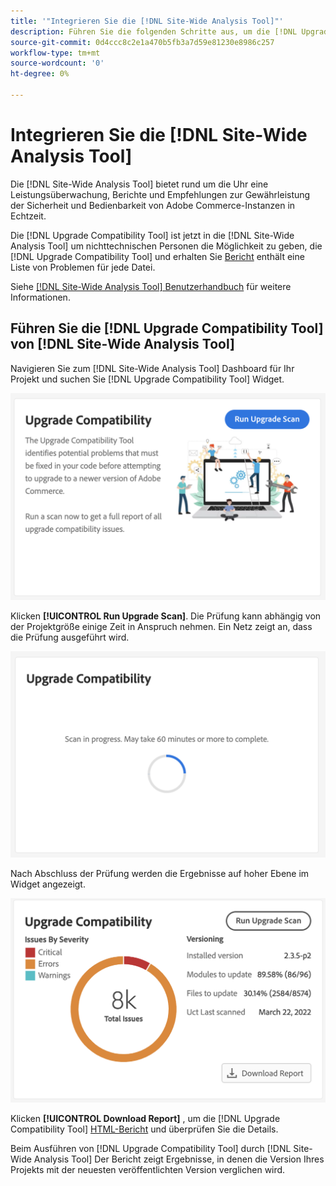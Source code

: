 ```yaml
---
title: '"Integrieren Sie die [!DNL Site-Wide Analysis Tool]"'
description: Führen Sie die folgenden Schritte aus, um die [!DNL Upgrade Compatibility Tool] des [!DNL Site-Wide Analysis Tool] Dashboard Ihres Adobe Commerce-Projekts.
source-git-commit: 0d4ccc8c2e1a470b5fb3a7d59e81230e8986c257
workflow-type: tm+mt
source-wordcount: '0'
ht-degree: 0%

---
```



# Integrieren Sie die [!DNL Site-Wide Analysis Tool]

Die [!DNL Site-Wide Analysis Tool] bietet rund um die Uhr eine Leistungsüberwachung, Berichte und Empfehlungen zur Gewährleistung der Sicherheit und Bedienbarkeit von Adobe Commerce-Instanzen in Echtzeit.

Die [!DNL Upgrade Compatibility Tool] ist jetzt in die [!DNL Site-Wide Analysis Tool] um nichttechnischen Personen die Möglichkeit zu geben, die [!DNL Upgrade Compatibility Tool] und erhalten Sie [Bericht](../upgrade-compatibility-tool/reports.md) enthält eine Liste von Problemen für jede Datei.

Siehe [[!DNL Site-Wide Analysis Tool] Benutzerhandbuch](https://docs.magento.com/user-guide/reports/site-wide-analysis-tool.html) für weitere Informationen.

## Führen Sie die [!DNL Upgrade Compatibility Tool] von [!DNL Site-Wide Analysis Tool]

Navigieren Sie zum [!DNL Site-Wide Analysis Tool] Dashboard für Ihr Projekt und suchen Sie [!DNL Upgrade Compatibility Tool] Widget.

![UCT SWAT Widget - Ursprüngliches](../../assets/upgrade-guide/uct-swat-initial.png)

Klicken **[!UICONTROL Run Upgrade Scan]**. Die Prüfung kann abhängig von der Projektgröße einige Zeit in Anspruch nehmen. Ein Netz zeigt an, dass die Prüfung ausgeführt wird.

![UCT SWAT-Widget - Wird ausgeführt](../../assets/upgrade-guide/uct-swat-progress.png)

Nach Abschluss der Prüfung werden die Ergebnisse auf hoher Ebene im Widget angezeigt.

![UCT SWAT-Widget - Ergebnisse](../../assets/upgrade-guide/uct-swat-results.png)

Klicken **[!UICONTROL Download Report]** , um die [!DNL Upgrade Compatibility Tool] [HTML-Bericht](../upgrade-compatibility-tool/reports.md#html-report) und überprüfen Sie die Details.

Beim Ausführen von [!DNL Upgrade Compatibility Tool] durch [!DNL Site-Wide Analysis Tool] Der Bericht zeigt Ergebnisse, in denen die Version Ihres Projekts mit der neuesten veröffentlichten Version verglichen wird.
